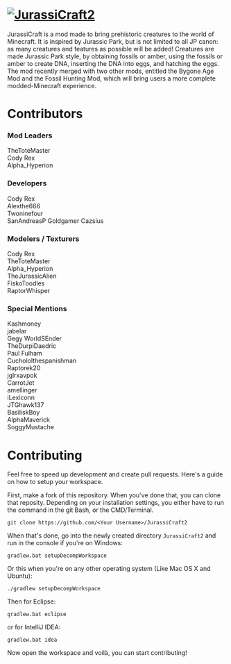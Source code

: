 # [![JurassiCraft2](http://i.imgur.com/3CXpCDv.png)](http://www.minecraftforum.net/forums/mapping-and-modding/minecraft-mods/2320045)
JurassiCraft is a mod made to bring prehistoric creatures to the world of Minecraft. It is inspired by Jurassic Park, but is not limited to all JP canon: as many creatures and features as possible will be added! Creatures are made Jurassic Park style, by obtaining fossils or amber, using the fossils or amber to create DNA, inserting the DNA into eggs, and hatching the eggs. The mod recently merged with two other mods, entitled the Bygone Age Mod and the Fossil Hunting Mod, which will bring users a more complete modded-Minecraft experience.

# Contributors
### Mod Leaders
TheToteMaster  
Cody Rex  
Alpha_Hyperion  

### Developers
Cody Rex    
Alexthe666  
Twoninefour  
SanAndreasP
Goldgamer
Cazsius 

### Modelers / Texturers
Cody Rex  
TheToteMaster  
Alpha_Hyperion  
TheJurassicAlien  
FiskoToodles  
RaptorWhisper  

### Special Mentions
Kashmoney  
jabelar  
Gegy
WorldSEnder  
TheDurpiDaedric  
Paul Fulham  
Cuchololthespanishman  
Raptorek20  
jglrxavpok  
CarrotJet  
amellinger  
iLexiconn  
JTGhawk137  
BasiliskBoy   
AlphaMaverick   
SoggyMustache 

# Contributing
Feel free to speed up development and create pull requests. Here's a guide on how to setup your workspace.

First, make a fork of this repository. When you've done that, you can clone that reposity. Depending on your installation settings, you either have to run the command in the git Bash, or the CMD/Terminal.
```
git clone https://github.com/<Your Username>/JurassiCraft2
```

When that's done, go into the newly created directory `JurassiCraft2` and run in the console if you're on Windows:
```
gradlew.bat setupDecompWorkspace
```
Or this when you're on any other operating system (Like Mac OS X and Ubuntu):
```
./gradlew setupDecompWorkspace
```

Then for Eclipse:
```
gradlew.bat eclipse
```

or for IntelliJ IDEA:
```
gradlew.bat idea
```

Now open the workspace and voilà, you can start contributing!
